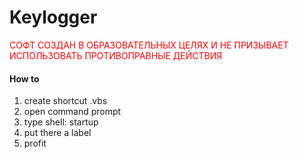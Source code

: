 # Keylogger
<font color = "red"> СОФТ СОЗДАН В ОБРАЗОВАТЕЛЬНЫХ ЦЕЛЯХ И НЕ ПРИЗЫВАЕТ ИСПОЛЬЗОВАТЬ ПРОТИВОПРАВНЫЕ ДЕЙСТВИЯ</font>
<h4>How to</h4>

<ol>
  
<li>create shortcut .vbs</li>
<li>open command prompt</li>
<li>type shell: startup</li>
<li>put there a label</li>
<li>profit</li>
  
  </ol>
